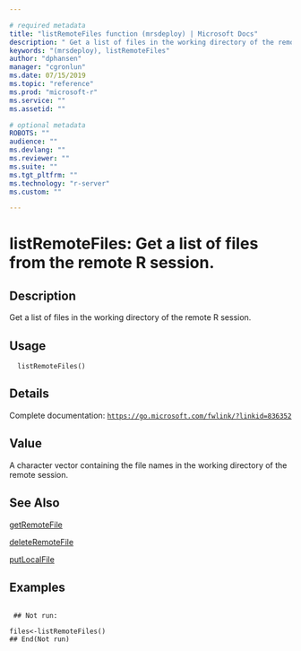 ```yaml
--- 

# required metadata 
title: "listRemoteFiles function (mrsdeploy) | Microsoft Docs" 
description: " Get a list of files in the working directory of the remote R session. " 
keywords: "(mrsdeploy), listRemoteFiles" 
author: "dphansen" 
manager: "cgronlun" 
ms.date: 07/15/2019
ms.topic: "reference" 
ms.prod: "microsoft-r" 
ms.service: "" 
ms.assetid: "" 

# optional metadata 
ROBOTS: "" 
audience: "" 
ms.devlang: "" 
ms.reviewer: "" 
ms.suite: "" 
ms.tgt_pltfrm: "" 
ms.technology: "r-server" 
ms.custom: "" 

--- 
```





 # listRemoteFiles: Get a list of files from the remote R session. 
 ## Description

Get a list of files in the working directory of the remote R session.


 ## Usage

```   
  listRemoteFiles()

```

 ## Details

Complete documentation: [`https://go.microsoft.com/fwlink/?linkid=836352`](https://go.microsoft.com/fwlink/?linkid=836352)



 ## Value

A character vector containing the file names in the working directory of the remote session.

 ## See Also

[getRemoteFile](getRemoteFile.md)

[deleteRemoteFile](deleteRemoteFile.md)

[putLocalFile](putLocalFile.md)

 ## Examples

 ```

  ## Not run:

files<-listRemoteFiles()
 ## End(Not run) 
```

